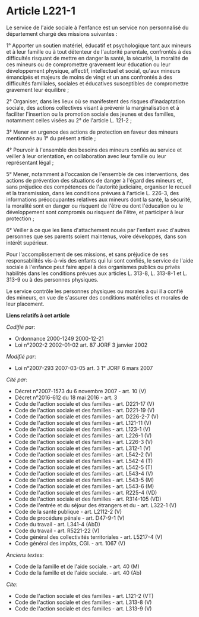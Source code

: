 # Article L221-1

Le service de l'aide sociale à l'enfance est un service non personnalisé du département chargé des missions suivantes : 

1° Apporter un soutien matériel, éducatif et psychologique tant aux mineurs et à leur famille ou à tout détenteur de
l'autorité parentale, confrontés à des difficultés risquant de mettre en danger la santé, la sécurité, la moralité de ces
mineurs ou de compromettre gravement leur éducation ou leur développement physique, affectif, intellectuel et social, qu'aux
mineurs émancipés et majeurs de moins de vingt et un ans confrontés à des difficultés familiales, sociales et éducatives
susceptibles de compromettre gravement leur équilibre ; 

2° Organiser, dans les lieux où se manifestent des risques d'inadaptation sociale, des actions collectives visant à prévenir
la marginalisation et à faciliter l'insertion ou la promotion sociale des jeunes et des familles, notamment celles visées au
2° de l'article L. 121-2 ; 

3° Mener en urgence des actions de protection en faveur des mineurs mentionnés au 1° du présent article ; 

4° Pourvoir à l'ensemble des besoins des mineurs confiés au service et veiller à leur orientation, en collaboration avec leur
famille ou leur représentant légal ; 

5° Mener, notamment à l'occasion de l'ensemble de ces interventions, des actions de prévention des situations de danger à
l'égard des mineurs et, sans préjudice des compétences de l'autorité judiciaire, organiser le recueil et la transmission,
dans les conditions prévues à l'article L. 226-3, des informations préoccupantes relatives aux mineurs dont la santé, la
sécurité, la moralité sont en danger ou risquent de l'être ou dont l'éducation ou le développement sont compromis ou risquent
de l'être, et participer à leur protection ; 

6° Veiller à ce que les liens d'attachement noués par l'enfant avec d'autres personnes que ses parents soient maintenus,
voire développés, dans son intérêt supérieur. 

Pour l'accomplissement de ses missions, et sans préjudice de ses responsabilités vis-à-vis des enfants qui lui sont confiés,
le service de l'aide sociale à l'enfance peut faire appel à des organismes publics ou privés habilités dans les conditions
prévues aux articles L. 313-8, L. 313-8-1 et L. 313-9 ou à des personnes physiques. 

Le service contrôle les personnes physiques ou morales à qui il a confié des mineurs, en vue de s'assurer des conditions
matérielles et morales de leur placement.

**Liens relatifs à cet article**

_Codifié par_:

  - Ordonnance 2000-1249 2000-12-21
  - Loi n°2002-2 2002-01-02 art. 87 JORF 3 janvier 2002

_Modifié par_:

  - Loi n°2007-293 2007-03-05 art. 3 1° JORF 6 mars 2007

_Cité par_:

  - Décret n°2007-1573 du 6 novembre 2007 - art. 10 (V)
  - Décret n°2016-612 du 18 mai 2016 - art. 3
  - Code de l'action sociale et des familles - art. D221-17 (V)
  - Code de l'action sociale et des familles - art. D221-19 (V)
  - Code de l'action sociale et des familles - art. D226-2-7 (V)
  - Code de l'action sociale et des familles - art. L121-11 (V)
  - Code de l'action sociale et des familles - art. L123-1 (V)
  - Code de l'action sociale et des familles - art. L226-1 (V)
  - Code de l'action sociale et des familles - art. L226-3 (V)
  - Code de l'action sociale et des familles - art. L312-1 (V)
  - Code de l'action sociale et des familles - art. L542-2 (V)
  - Code de l'action sociale et des familles - art. L542-4 (T)
  - Code de l'action sociale et des familles - art. L542-5 (T)
  - Code de l'action sociale et des familles - art. L543-4 (V)
  - Code de l'action sociale et des familles - art. L543-5 (M)
  - Code de l'action sociale et des familles - art. L543-6 (M)
  - Code de l'action sociale et des familles - art. R225-4 (VD)
  - Code de l'action sociale et des familles - art. R314-105 (VD)
  - Code de l'entrée et du séjour des étrangers et du  - art. L322-1 (V)
  - Code de la santé publique - art. L2112-2 (V)
  - Code de procédure pénale - art. D47-9-1 (V)
  - Code du travail - art. L341-4 (AbD)
  - Code du travail - art. R5221-22 (V)
  - Code général des collectivités territoriales - art. L5217-4 (V)
  - Code général des impôts, CGI. - art. 1067 (V)

_Anciens textes_:

  - Code de la famille et de l'aide sociale. - art. 40 (M)
  - Code de la famille et de l'aide sociale. - art. 40 (Ab)

_Cite_:

  - Code de l'action sociale et des familles - art. L121-2 (VT)
  - Code de l'action sociale et des familles - art. L313-8 (V)
  - Code de l'action sociale et des familles - art. L313-9 (V)
